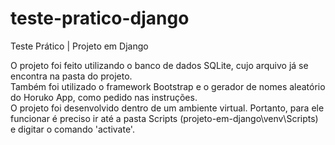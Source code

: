 # teste-pratico-django
Teste Prático | Projeto em Django

O projeto foi feito utilizando o banco de dados SQLite, cujo arquivo já se encontra na pasta do projeto. <br>
Também foi utilizado o framework Bootstrap e o gerador de nomes aleatório do Horuko App, como pedido nas instruções. <br>
O projeto foi desenvolvido dentro de um ambiente virtual. Portanto, para ele funcionar é preciso ir até a pasta Scripts (projeto-em-django\venv\Scripts) e digitar o comando 'activate'.
